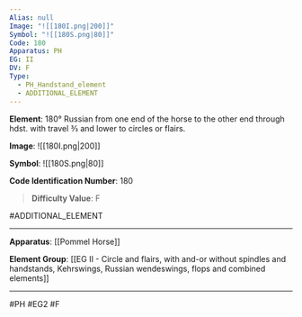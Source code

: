 ```yaml
---
Alias: null
Image: "![[180I.png|200]]"
Symbol: "![[180S.png|80]]"
Code: 180
Apparatus: PH
EG: II
DV: F
Type:
  - PH_Handstand_element
  - ADDITIONAL_ELEMENT
---
```

**Element**: 180° Russian from one end of the horse to the other end through hdst. with travel 3⁄3 and lower to circles or flairs.

**Image**:
![[180I.png|200]]

**Symbol**:
![[180S.png|80]]

**Code Identification Number**: 180

>**Difficulty Value**: F

#ADDITIONAL_ELEMENT
___
**Apparatus**: [[Pommel Horse]]

**Element Group**: [[EG II - Circle and flairs, with and-or without spindles and handstands, Kehrswings, Russian wendeswings, flops and combined elements]]
___
#PH #EG2 #F
